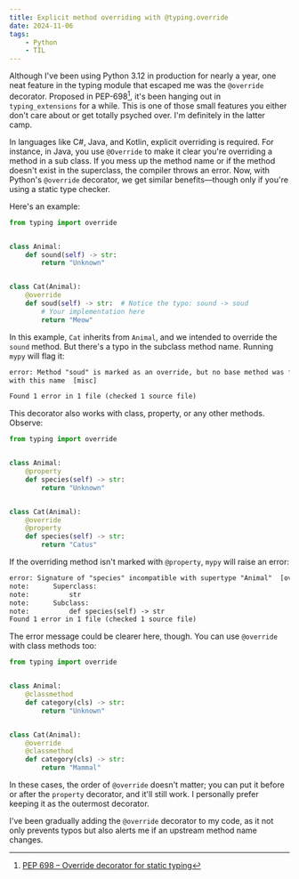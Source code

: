 ```yaml
---
title: Explicit method overriding with @typing.override
date: 2024-11-06
tags:
    - Python
    - TIL
---
```


Although I've been using Python 3.12 in production for nearly a year, one neat feature in
the typing module that escaped me was the `@override` decorator. Proposed in PEP-698[^1],
it's been hanging out in `typing_extensions` for a while. This is one of those small
features you either don't care about or get totally psyched over. I'm definitely in the
latter camp.

In languages like C#, Java, and Kotlin, explicit overriding is required. For instance, in
Java, you use `@Override` to make it clear you're overriding a method in a sub class. If you
mess up the method name or if the method doesn't exist in the superclass, the compiler
throws an error. Now, with Python's `@override` decorator, we get similar benefits—though
only if you're using a static type checker.

Here's an example:

```py
from typing import override


class Animal:
    def sound(self) -> str:
        return "Unknown"


class Cat(Animal):
    @override
    def soud(self) -> str:  # Notice the typo: sound -> soud
        # Your implementation here
        return "Meow"
```

In this example, `Cat` inherits from `Animal`, and we intended to override the `sound`
method. But there's a typo in the subclass method name. Running `mypy` will flag it:

```txt
error: Method "soud" is marked as an override, but no base method was found
with this name  [misc]

Found 1 error in 1 file (checked 1 source file)
```

This decorator also works with class, property, or any other methods. Observe:

```py
from typing import override


class Animal:
    @property
    def species(self) -> str:
        return "Unknown"


class Cat(Animal):
    @override
    @property
    def species(self) -> str:
        return "Catus"
```

If the overriding method isn't marked with `@property`, `mypy` will raise an error:

```txt
error: Signature of "species" incompatible with supertype "Animal"  [override]
note:      Superclass:
note:          str
note:      Subclass:
note:          def species(self) -> str
Found 1 error in 1 file (checked 1 source file)
```

The error message could be clearer here, though. You can use `@override` with class methods
too:

```py
from typing import override


class Animal:
    @classmethod
    def category(cls) -> str:
        return "Unknown"


class Cat(Animal):
    @override
    @classmethod
    def category(cls) -> str:
        return "Mammal"
```

In these cases, the order of `@override` doesn't matter; you can put it before or after the
`property` decorator, and it'll still work. I personally prefer keeping it as the outermost
decorator.

I've been gradually adding the `@override` decorator to my code, as it not only prevents
typos but also alerts me if an upstream method name changes.

[^1]: [PEP 698 – Override decorator for static typing](https://peps.python.org/pep-0698/)
